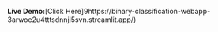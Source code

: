 **Live Demo:**[Click Here]9https://binary-classification-webapp-3arwoe2u4tttsdnnjl5svn.streamlit.app/)
